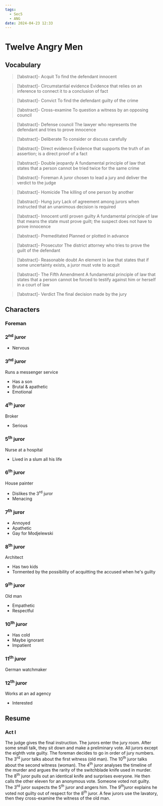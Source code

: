 ```yaml
---
tags:
  - Sec5
  - ANG
date: 2024-04-23 12:33
---
```


# Twelve Angry Men

## Vocabulary

> [!abstract]- Acquit
> To find the defendant innocent

> [!abstract]- Circumstantial evidence
> Evidence that relies on an inference to connect it to a conclusion of fact

> [!abstract]- Convict
> To find the defendant guilty of the crime

> [!abstract]- Cross-examine
> To question a witness by an opposing council

> [!abstract]- Defense council
> The lawyer who represents the defendant and tries to prove innocence

> [!abstract]- Deliberate
> To consider or discuss carefully

> [!abstract]- Direct evidence
> Evidence that supports the truth of an assertion; is a direct proof of a fact

> [!abstract]- Double jeopardy
> A fundamental principle of law that states that a person cannot be tried twice for the same crime

> [!abstract]- Foreman
> A juror chosen to lead a jury and deliver the verdict to the judge

> [!abstract]- Homicide
> The killing of one person by another

> [!abstract]- Hung jury
> Lack of agreement among jurors when instructed that an unanimous decision is required

> [!abstract]- Innocent until proven guilty
> A fundamental principle of law that means the state must prove guilt; the suspect does not have to prove innocence

> [!abstract]- Premeditated
> Planned or plotted in advance

> [!abstract]- Prosecutor
> The district attorney who tries to prove the guilt of the defendant

> [!abstract]- Reasonable doubt
> An element in law that states that if some uncertainty exists, a juror must vote to acquit

> [!abstract]- The Fifth Amendment
> A fundamental principle of law that states that a person cannot be forced to testify against him or herself in a court of law

> [!abstract]- Verdict
> The final decision made by the jury

## Characters

### Foreman



### 2<sup>nd</sup> juror

- Nervous

### 3<sup>nd</sup> juror

Runs a messenger service

- Has a son
- Brutal & apathetic
- Emotional

### 4<sup>th</sup> juror

Broker

- Serious

### 5<sup>th</sup> juror

Nurse at a hospital

- Lived in a slum all his life

### 6<sup>th</sup> juror

House painter

- Dislikes the 3<sup>rd</sup> juror
- Menacing

### 7<sup>th</sup> juror

- Annoyed
- Apathetic
- Gay for Modjelewski

### 8<sup>th</sup> juror

Architect

- Has two kids
- Tormented by the possibility of acquitting the accused when he's guilty

### 9<sup>th</sup> juror

Old man

- Empathetic
- Respectful

### 10<sup>th</sup> juror

- Has cold
- Maybe ignorant
- Impatient

### 11<sup>th</sup> juror

German watchmaker

### 12<sup>th</sup> juror

Works at an ad agency

- Interested

## Resume

### Act I

The judge gives the final instruction. The jurors enter the jury room. After some small talk, they sit down and make a preliminary vote. All jurors except the eighth vote guilty. The foreman decides to go in order of jury numbers. The 3<sup>rd</sup> juror talks about the first witness (old man). The 10<sup>th</sup> juror talks about the second witness (woman). The 4<sup>th</sup> juror analyses the timeline of the murder and argues the rarity of the switchblade knife used in murder. The 8<sup>th</sup> juror pulls out an identical knife and surprises everyone. He then calls the other eleven for an anonymous vote. Someone voted not guilty. The 3<sup>rd</sup> juror suspects the 5<sup>th</sup> juror and angers him. The 9<sup>th</sup>juror explains he voted not guilty out of respect for the 8<sup>th</sup> juror. A few jurors use the lavatory, then they cross-examine the witness of the old man.